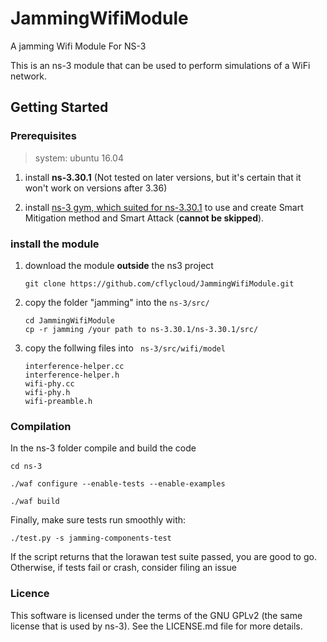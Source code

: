 # JammingWifiModule
A jamming Wifi Module For NS-3

This is an ns-3 module that can be used to perform simulations of a WiFi network.


## Getting Started
### Prerequisites

> system: ubuntu 16.04

1. install **ns-3.30.1** (Not tested on later versions, but it's certain that it won't work on versions after 3.36)

2. install [ns-3 gym, which suited for ns-3.30.1](https://github.com/tkn-tub/ns3-gym/tree/app)  to use and create Smart Mitigation method and Smart Attack (**cannot be skipped**).

### install the module

1. download the module **outside** the ns3 project
    ```
    git clone https://github.com/cflycloud/JammingWifiModule.git
    ```

2. copy the folder "jamming" into the `ns-3/src/`

	```
	cd JammingWifiModule
	cp -r jamming /your path to ns-3.30.1/ns-3.30.1/src/
	```

3. copy the follwing files into ` ns-3/src/wifi/model`

   ```
   interference-helper.cc
   interference-helper.h
   wifi-phy.cc
   wifi-phy.h
   wifi-preamble.h
   ```

### Compilation 

In the ns-3 folder compile and build the code

``` 
cd ns-3

./waf configure --enable-tests --enable-examples

./waf build
```

Finally, make sure tests run smoothly with:

```
./test.py -s jamming-components-test
```

If the script returns that the lorawan test suite passed, you are good to go. Otherwise, if tests fail or crash, consider filing an issue

### Licence

This software is licensed under the terms of the GNU GPLv2 (the same license that is used by ns-3). See the LICENSE.md file for more details.



